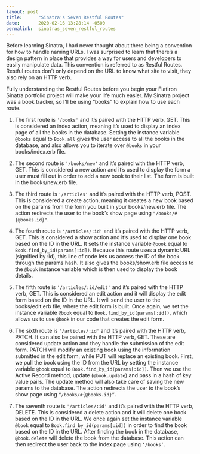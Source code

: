 ```yaml
---
layout: post
title:      "Sinatra's Seven Restful Routes"
date:       2020-02-16 13:28:14 -0500
permalink:  sinatras_seven_restful_routes
---
```


Before learning Sinatra, I had never thought about there being a convention for how to handle naming URLs.  I was surprised to learn that there’s a design pattern in place that provides a way for users and developers to easily manipulate data. This convention is referred to as Restful Routes. Restful routes don’t only depend on the URL to know what site to visit, they also rely on an HTTP verb. 

Fully understanding the Restful Routes before you begin your Flatiron Sinatra portfolio project will make your life much easier.  My Sinatra project was a book tracker, so I’ll be using “books” to explain how to use each route. 

1. The first route is `'/books'` and it’s paired with the HTTP verb, GET. This is considered an index action, meaning it’s used to display an index page of all the books in the database. Setting the instance variable `@books` equal to `Book.all` gives the user access to all the books in the database, and also allows you to iterate over `@books` in your books/index.erb file.

2. The second route is `'/books/new'` and it’s paired with the HTTP verb, GET. This is considered a new action and it’s used to display the form a user must fill out in order to add a new book to their list. The form is built in the books/new.erb file.

3. The third route is `'/articles'` and it’s paired with the HTTP verb, POST. This is considered a create action, meaning it creates a new book based on the params from the form you built in your books/new.erb file. The action redirects the user to the book’s show page using `"/books/#{@books.id}"`.

4. The fourth route is `'/articles/:id'` and it’s paired with the HTTP verb, GET. This is considered a show action and it’s used to display one book based on the ID in the URL. It sets the instance variable `@book` equal to `Book.find_by_id(params[:id])`. Because this route uses a dynamic URL (signified by :id), this line of code lets us access the ID of the book through the params hash. It also gives the books/show.erb file access to the `@book` instance variable which is then used to display the book details. 

5. The fifth route is `'/articles/:id/edit'` and it’s paired with the HTTP verb, GET. This is considered an edit action and it will display the edit form based on the ID in the URL. It will send the user to the books/edit.erb file, where the edit form is built. Once again, we set the instance variable `@book` equal to `Book.find_by_id(params[:id])`, which allows us to use `@book` in our code that creates the edit form. 

6. The sixth route is `'/articles/:id'` and it’s paired with the HTTP verb, PATCH. It can also be paired with the HTTP verb, GET. These are considered update action and they handle the submission of the edit form. PATCH will modify an existing book using the information submitted in the edit form, while PUT will replace an existing book. First, we pull the book using the ID from the URL by setting the instance variable `@book` equal to `Book.find_by_id(params[:id])`. Then we use the Active Record method, update (`@book.update`) and pass in a hash of key value pairs. The update method will also take care of saving the new params to the database. The action redirects the user to the book’s show page using `“/books/#{@books.id}”`.

7. The seventh route is `'/articles/:id'` and it’s paired with the HTTP verb, DELETE.  This is considered a delete action and it will delete one book based on the ID in the URL. We once again set the instance variable `@book` equal to `Book.find_by_id(params[:id])` in order to find the book based on the ID in the URL. After finding the book in the database, `@book.delete` will delete the book from the database. This action can then redirect the user back to the index page using `‘/books’`.

